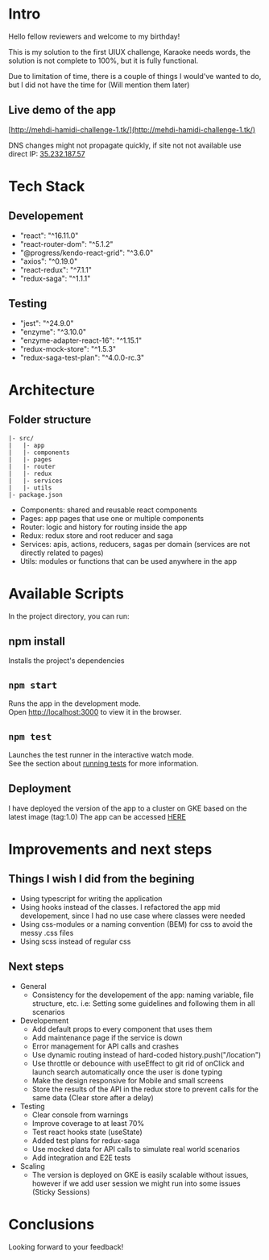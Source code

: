 # Intro

Hello fellow reviewers and welcome to my birthday!

This is my solution to the first UIUX challenge, Karaoke needs words, the solution is not complete to 100%, but it is fully functional.

Due to limitation of time, there is a couple of things I would've wanted to do, but I did not have the time for (Will mention them later)

## Live demo of the app
[http://mehdi-hamidi-challenge-1.tk/](http://mehdi-hamidi-challenge-1.tk/)  

DNS changes might not propagate quickly, if site not not available use direct IP:
[35.232.187.57](http://35.232.187.57)
# Tech Stack

## Developement 
- "react": "^16.11.0"
- "react-router-dom": "^5.1.2"
- "@progress/kendo-react-grid": "^3.6.0"
- "axios": "^0.19.0"
- "react-redux": "^7.1.1"
- "redux-saga": "^1.1.1"

## Testing
- "jest": "^24.9.0"
- "enzyme": "^3.10.0"
- "enzyme-adapter-react-16": "^1.15.1"
- "redux-mock-store": "^1.5.3"
- "redux-saga-test-plan": "^4.0.0-rc.3"

# Architecture

## Folder structure
```
|- src/
|	|- app
|	|- components
|	|- pages
|	|- router
|	|- redux
|	|- services
|	|- utils
|- package.json
```
- Components: shared and reusable react components
- Pages: app pages that use one or multiple components
- Router: logic and history for routing inside the app
- Redux: redux store and root reducer and saga
- Services: apis, actions, reducers, sagas per domain (services are not directly related to pages)
- Utils: modules or functions that can be used anywhere in the app

# Available Scripts

In the project directory, you can run:

## npm install

Installs the project's dependencies

## `npm start`

Runs the app in the development mode.<br />
Open [http://localhost:3000](http://localhost:3000) to view it in the browser.

## `npm test`

Launches the test runner in the interactive watch mode.<br />
See the section about [running tests](https://facebook.github.io/create-react-app/docs/running-tests) for more information.

## Deployment

I have deployed the version of the app to a cluster on GKE based on the latest image (tag:1.0)
The app can be accessed [HERE](http://mehdi-hamidi-challenge-1.tk) 

# Improvements and next steps

## Things I wish I did from the begining 

- Using typescript for writing the application
- Using hooks instead of the classes. I refactored the app mid developement, since I had no use case where classes were needed
- Using css-modules or a naming convention (BEM) for css to avoid the messy .css files
- Using scss instead of regular css

## Next steps
- General
    - Consistency for the developement  of the app: naming variable, file structure, etc. i.e: Setting some guidelines  and following them in all scenarios 
- Developement
    - Add default props to every component that uses them
    - Add maintenance page if the service is down
    - Error management for API calls and crashes
    - Use dynamic routing instead of hard-coded history.push("/location")
    - Use throttle or debounce with useEffect to git rid of onClick and launch search automatically  once the user is done typing
    - Make the design responsive for Mobile and small screens
    - Store the results of the API in the redux store to prevent calls for the same data (Clear store after a delay)
- Testing
    - Clear console from warnings
    - Improve coverage to at least 70%
    - Test react hooks state (useState)
    - Added test plans for redux-saga
    - Use mocked data for API calls to simulate real world scenarios
    - Add integration and E2E tests
- Scaling 
    - The version is deployed on GKE is easily scalable without issues, however if we add user session we might run into some issues (Sticky Sessions)

# Conclusions

Looking forward to your feedback!
